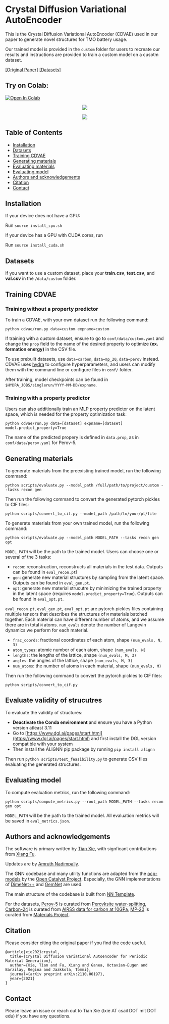 # Crystal Diffusion Variational AutoEncoder

This is the Crystal Diffusion Variational AutoEncoder (CDVAE) used in our paper to generate novel structures for TMO battery usage.

Our trained model is provided in the ```custom``` folder for users to recreate our results and instructions are provided to train a custom model on a cusotm dataset.

[[Original Paper]](https://arxiv.org/abs/2110.06197)  [[Datasets]](data/)

## Try on Colab:
<a target="_blank" href="https://colab.research.google.com/github/joy1303125/Generative-AI-for-battery-material/blob/main/CDVAE_for_TMO_materials/CDVAE_Colab.ipynb">
  <img src="https://colab.research.google.com/assets/colab-badge.svg" alt="Open In Colab"/>
</a>

<br/>

<p align="center">
  <img src="assets/illustrative.png" /> 
</p>

<p align="center">
  <img src="assets/structures.png">
</p>


## Table of Contents

- [Installation](#installation)
- [Datasets](#datasets)
- [Training CDVAE](#training-cdvae)
- [Generating materials](#generating-materials)
- [Evaluating materials](#evaluate-validity-of-strucutres)
- [Evaluating model](#evaluating-model)
- [Authors and acknowledgements](#authors-and-acknowledgements)
- [Citation](#citation)
- [Contact](#contact)

## Installation

If your device does not have a GPU:

Run ```source install_cpu.sh```

If your device has a GPU with CUDA cores, run 

Run ```source install_cuda.sh```

## Datasets

If you want to use a custom dataset, place your **train.csv**, **test.csv**, and **val.csv** in the `/data/custom` folder.

## Training CDVAE

### Training without a property predictor

To train a CDVAE, with your own dataset run the following command:

```
python cdvae/run.py data=custom expname=custom
```

If training with a custom dataset, ensure to go to `conf/data/custom.yaml` and change the `prop` field to the name of the desired property to optimize **(ex. formation energy)** in the CSV file.

To use prebuilt datasets, use `data=carbon`, `data=mp_20`,  `data=perov` instead. CDVAE uses [hydra](https://hydra.cc) to configure hyperparameters, and users can modify them with the command line or configure files in `conf/` folder.

After training, model checkpoints can be found in `$HYDRA_JOBS/singlerun/YYYY-MM-DD/expname`.

### Training with a property predictor

Users can also additionally train an MLP property predictor on the latent space, which is needed for the property optimization task:

```
python cdvae/run.py data=[dataset] expname=[dataset] model.predict_property=True
```

The name of the predicted propery is defined in `data.prop`, as in `conf/data/perov.yaml` for Perov-5.

## Generating materials

To generate materials from the preexisting trained model, run the following command:

```
python scripts/evaluate.py --model_path /full/path/to/project/custom --tasks recon gen
```

Then run the following command to convert the generated pytorch pickles to CIF files:

```
python scripts/convert_to_cif.py --model_path /path/to/your/pt/file
```

To generate materials from your own trained model, run the following command:

```
python scripts/evaluate.py --model_path MODEL_PATH --tasks recon gen opt
```

`MODEL_PATH` will be the path to the trained model. Users can choose one or several of the 3 tasks:

- `recon`: reconstruction, reconstructs all materials in the test data. Outputs can be found in `eval_recon.pt`l
- `gen`: generate new material structures by sampling from the latent space. Outputs can be found in `eval_gen.pt`.
- `opt`: generate new material strucutre by minimizing the trained property in the latent space (requires `model.predict_property=True`). Outputs can be found in `eval_opt.pt`.

`eval_recon.pt`, `eval_gen.pt`, `eval_opt.pt` are pytorch pickles files containing multiple tensors that describes the structures of `M` materials batched together. Each material can have different number of atoms, and we assume there are in total `N` atoms. `num_evals` denote the number of Langevin dynamics we perform for each material.

- `frac_coords`: fractional coordinates of each atom, shape `(num_evals, N, 3)`
- `atom_types`: atomic number of each atom, shape `(num_evals, N)`
- `lengths`: the lengths of the lattice, shape `(num_evals, M, 3)`
- `angles`: the angles of the lattice, shape `(num_evals, M, 3)`
- `num_atoms`: the number of atoms in each material, shape `(num_evals, M)`

Then run the following command to convert the pytorch pickles to CIF files:

```
python scripts/convert_to_cif.py
```

## Evaluate validity of strucutres

To evaluate the validity of structures: 
- **Deactivate the Conda environment** and ensure you have a Python version atleast 3.11  
- Go to [https://www.dgl.ai/pages/start.html](https://www.dgl.ai/pages/start.html) and first install the DGL version compatible with your system
- Then install the ALIGNN pip package by running  ```pip install alignn```

Then run ``` python scripts/test_feasibility.py ``` to generate CSV files evaluating the generated structures.

## Evaluating model

To compute evaluation metrics, run the following command:

```
python scripts/compute_metrics.py --root_path MODEL_PATH --tasks recon gen opt
```

`MODEL_PATH` will be the path to the trained model. All evaluation metrics will be saved in `eval_metrics.json`.


## Authors and acknowledgements

The software is primary written by [Tian Xie](www.txie.me), with signficant contributions from [Xiang Fu](https://xiangfu.co/).

Updates are by [Amruth Nadimpally](https://github.com/amruthn1).

The GNN codebase and many utility functions are adapted from the [ocp-models](https://github.com/Open-Catalyst-Project/ocp) by the [Open Catalyst Project](https://opencatalystproject.org/). Especially, the GNN implementations of [DimeNet++](https://arxiv.org/abs/2011.14115) and [GemNet](https://arxiv.org/abs/2106.08903) are used.

The main structure of the codebase is built from [NN Template](https://github.com/lucmos/nn-template).

For the datasets, [Perov-5](data/perov_5) is curated from [Perovksite water-splitting](https://cmr.fysik.dtu.dk/cubic_perovskites/cubic_perovskites.html), [Carbon-24](data/carbon_24) is curated from [AIRSS data for carbon at 10GPa](https://archive.materialscloud.org/record/2020.0026/v1), [MP-20](data/mp_20) is curated from [Materials Project](https://materialsproject.org).

## Citation

Please consider citing the original paper if you find the code useful.

```
@article{xie2021crystal,
  title={Crystal Diffusion Variational Autoencoder for Periodic Material Generation},
  author={Xie, Tian and Fu, Xiang and Ganea, Octavian-Eugen and Barzilay, Regina and Jaakkola, Tommi},
  journal={arXiv preprint arXiv:2110.06197},
  year={2021}
}
```

## Contact

Please leave an issue or reach out to Tian Xie (txie AT csail DOT mit DOT edu) if you have any questions.
